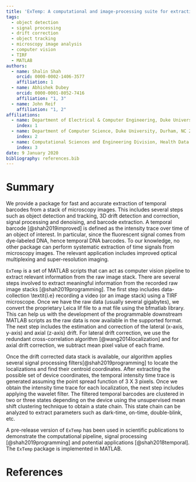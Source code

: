 ```yaml
---
title: 'ExTemp: A computational and image-processing suite for extracting temporal barcodes'
tags:
  - object detection
  - signal processing
  - drift correction
  - object tracking
  - microscopy image analysis
  - computer vision
  - TIRF
  - MATLAB
authors:
  - name: Shalin Shah
    orcid: 0000-0002-1406-3577
    affiliation: 1
  - name: Abhishek Dubey
    orcid: 0000-0001-8052-7416
    affiliation: "1, 3"
  - name: John Reif
    affiliation: "1, 2"
affiliations:
  - name: Department of Electrical & Computer Engineering, Duke University, Durham, NC 27708, USA
    index: 1
  - name: Department of Computer Science, Duke University, Durham, NC 27708, USA
    index: 2
  - name: Computational Sciences and Engineering Division, Health Data Sciences Institute, Oak Ridge National Lab, Oak Ridge, Tennessee 37831, United States
    index: 3
date: 9 January 2020
bibliography: references.bib
---
```



# Summary

We provide a package for fast and accurate extraction of temporal barcodes from a stack of microscopy images. This includes several steps such as object detection and tracking, 3D drift detection and correction, signal processing and denoising, and barcode extraction. A temporal barcode [@shah2019improved] is defined as the intensity trace over time of an object of interest. In particular, since the fluorescent signal comes from dye-labeled DNA, hence temporal DNA barcodes. To our knowledge, no other package can perform systematic extraction of time signals from microscopy images. The relevant application includes improved optical multiplexing and super-resolution imaging.

``ExTemp`` is a set of MATLAB scripts that can act as computer vision pipeline to extract relevant information from the raw image stack. There are several steps involved to extract meaningful information from the recorded raw image stacks [@shah2019programming]. The first step includes data-collection \textit{i.e} recording a video (or an image stack) using a TIRF microscope. Once we have the raw data (usually several gigabytes), we convert the proprietary Leica lif file to a mat file using the bfmatlab library. This can help us with the development of the programmable downstream MATLAB scripts as the raw data is now available in the supported format. The next step includes the estimation and correction of the lateral (x-axis, y-axis) and axial (z-axis) drift. For lateral drift correction, we use the redundant cross-correlation algorithm [@wang2014localization] and for axial drift correction, we subtract mean pixel value of each frame.

Once the drift corrected data stack is available, our algorithm applies several signal processing filters[@shah2019programming] to locate the localizations and find their centroid coordinates. After extracting the possible set of device coordinates, the temporal intensity time trace is generated assuming the point spread function of 3 X 3 pixels. Once we obtain the intensity time trace for each localization, the next step includes applying the wavelet filter. The filtered temporal barcodes are clustered in two or three states depending on the device using the unsupervised mean shift clustering technique to obtain a state chain. This state chain can be analyzed to extract parameters such as dark-time, on-time, double-blink, etc.

A pre-release version of ``ExTemp`` has been used in scientific publications to demonstrate the computational pipeline, signal processing [@shah2019programming] and potential applications [@shah2018temporal].  The ``ExTemp`` package is implemented in MATLAB.


# References
